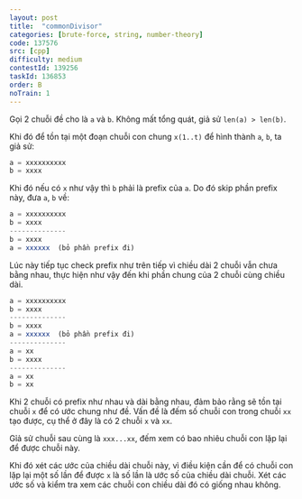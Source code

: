 ```yaml
---
layout: post
title:  "commonDivisor"
categories: [brute-force, string, number-theory]
code: 137576
src: [cpp]
difficulty: medium
contestId: 139256
taskId: 136853
order: B
noTrain: 1
---
```


Gọi 2 chuỗi đề cho là `a` và `b`. Không mất tổng quát, giả sử `len(a) > len(b)`.

Khi đó để tồn tại một đoạn chuỗi con chung `x(1..t)` để hình thành `a`, `b`, ta giả sử:

```js
a = xxxxxxxxxx
b = xxxx
```

Khi đó nếu có `x` như vậy thì `b` phải là prefix của `a`. Do đó skip phần prefix này, đưa `a`, `b` về:

```js
a = xxxxxxxxxx
b = xxxx
--------------
b = xxxx
a = xxxxxx  (bỏ phần prefix đi)
```

Lúc này tiếp tục check prefix như trên tiếp vì chiều dài 2 chuỗi vẫn chưa bằng nhau, thực hiện như vậy đến khi phần chung của 2 chuỗi cùng chiều dài.

```js
a = xxxxxxxxxx
b = xxxx
--------------
b = xxxx
a = xxxxxx  (bỏ phần prefix đi)
--------------
a = xx
b = xxxx
--------------
a = xx
b = xx
```

Khi 2 chuỗi có prefix như nhau và dài bằng nhau, đảm bảo rằng sẽ tồn tại chuỗi `x` để có ước chung như đề. Vấn đề là đếm số chuỗi con trong chuỗi `xx` tạo được, cụ thể ở đây là có 2 chuỗi `x` và `xx`.

Gỉả sử chuỗi sau cùng là `xxx...xx`, đếm xem có bao nhiêu chuỗi con lặp lại để được chuỗi này.

Khi đó xét các ước của chiều dài chuỗi này, vì điều kiện cần để có chuỗi con lặp lại một số lần để được `x` là số lần là ước số của chiều dài chuỗi. Xét các ước số và kiểm tra xem các chuỗi con chiều dài đó có giống nhau không. 
